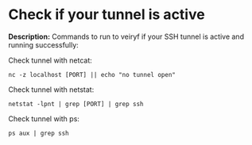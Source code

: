 # Check if your tunnel is active

**Description:** Commands to run to veiryf if your SSH tunnel is active and running successfully:

Check tunnel with netcat:

```nc -z localhost [PORT] || echo "no tunnel open"```

Check tunnel with netstat:

```netstat -lpnt | grep [PORT] | grep ssh```

Check tunnel with ps: 

```ps aux | grep ssh```
